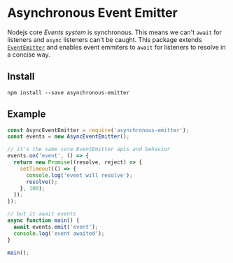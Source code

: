 # Asynchronous Event Emitter

Nodejs core _Events system_ is synchronous. This means we can't `await` for listeners and `async` listeners can't be caught.
This package extends [`EventEmitter`](https://nodejs.org/api/events.html#events_class_eventemitter) and enables event emmiters to `await` for listeners to resolve in a concise way.

## Install

    npm install --save asynchronous-emitter

## Example

```javascript
const AsyncEventEmitter = require('asynchronous-emitter');
const events = new AsyncEventEmitter();

// it's the same core EventEmitter apis and behavior
events.on('event', () => {
  return new Promise((resolve, reject) => {
    setTimeout(() => {
      console.log('event will resolve');
      resolve();
    }, 100);
  });
});

// but it await events
async function main() {
  await events.emit('event');
  console.log('event awaited');
}

main();
```
